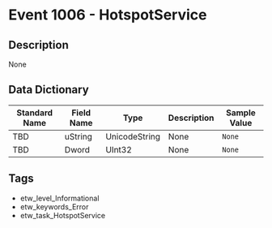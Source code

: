 # Event 1006 - HotspotService

## Description
None

## Data Dictionary
|Standard Name|Field Name|Type|Description|Sample Value|
|---|---|---|---|---|
|TBD|uString|UnicodeString|None|`None`|
|TBD|Dword|UInt32|None|`None`|

## Tags
* etw_level_Informational
* etw_keywords_Error
* etw_task_HotspotService